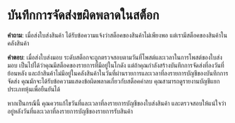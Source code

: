 <!-- add-breadcrumbs -->
# บันทึกการจัดส่งขผิดพลาดในสต็อก

**คำถาม**: เมื่อส่งใบส่งสินค้า ได้รับข้อความแจ้งว่าสต็อคของสินค้าไม่เพียงพอ แต่เรามีสต็อคของสินค้าในคลังสินค้า

**คำตอบ**: เมื่อส่งใบส่งมอบ ระดับสต็อกจะถูกตรวจสอบตามวันที่โพสต์และเวลาในการโพสต์ของใบส่งมอบ เป็นไปได้ว่าคุณมีสต็อคของรายการที่มีอยู่ในโกดัง แต่ถ้าคุณกำลังสร้างบันทึกการจัดส่งที่ลงวันที่ย้อนหลัง และถ้าสินค้าไม่มีอยู่ในคลังสินค้าในวันที่ผ่านรายการและเวลาที่ลงรายการบัญชีของบันทึกการจัดส่ง คุณมักจะได้รับข้อความแสดงข้อผิดพลาดเกี่ยวกับสต็อคค่าลบ คุณสามารถดูรายงานบัญชีแยกประเภทหุ้นเพื่อยืนยันได้

หากเป็นกรณีนี้ คุณควรแก้ไขวันที่และเวลาที่ลงรายการบัญชีของใบส่งสินค้า และตรวจสอบให้แน่ใจว่าอยู่หลังวันที่และเวลาที่ลงรายการบัญชีของรายการรับสินค้า